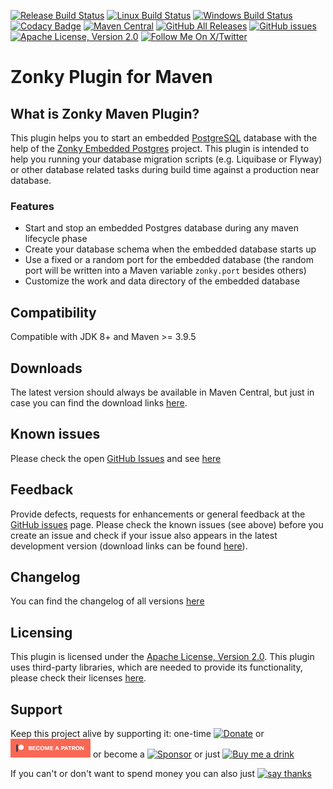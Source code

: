 [![Release Build Status](https://github.com/funfried/zonky-maven-plugin/actions/workflows/release_maven.yml/badge.svg)](https://github.com/funfried/zonky-maven-plugin/actions/workflows/release_maven.yml)
[![Linux Build Status](https://github.com/funfried/zonky-maven-plugin/actions/workflows/linux_maven.yml/badge.svg)](https://github.com/funfried/zonky-maven-plugin/actions/workflows/linux_maven.yml)
[![Windows Build Status](https://github.com/funfried/zonky-maven-plugin/actions/workflows/windows_maven.yml/badge.svg)](https://github.com/funfried/zonky-maven-plugin/actions/workflows/windows_maven.yml)
[![Codacy Badge](https://app.codacy.com/project/badge/Grade/45f6c8ab0e014809ba98276a709197f0)](https://www.codacy.com/gh/funfried/zonky-maven-plugin/dashboard?utm_source=github.com&amp;utm_medium=referral&amp;utm_content=funfried/zonky-maven-plugin&amp;utm_campaign=Badge_Grade)
[![Maven Central](https://img.shields.io/maven-central/v/de.funfried.netbeans.plugins/zonky-maven-plugin)](https://repo1.maven.org/maven2/de/funfried/netbeans/plugins/zonky-maven-plugin/)
[![GitHub All Releases](https://img.shields.io/github/downloads/funfried/zonky-maven-plugin/total)](https://github.com/funfried/zonky-maven-plugin/releases)
[![GitHub issues](https://img.shields.io/github/issues/funfried/zonky-maven-plugin)](https://github.com/funfried/zonky-maven-plugin/issues)
[![Apache License, Version 2.0](https://img.shields.io/github/license/funfried/zonky-maven-plugin)](http://funfried.github.io/zonky-maven-plugin/licenses.html)
[![Follow Me On X/Twitter](https://img.shields.io/twitter/follow/funfried84?style=social)](https://twitter.com/funfried84)

Zonky Plugin for Maven
================================================

What is Zonky Maven Plugin?
----------------------------------------------------
This plugin helps you to start an embedded [PostgreSQL](https://www.postgresql.org/) database with the help of the [Zonky Embedded Postgres](https://github.com/zonkyio/embedded-postgres) project.
This plugin is intended to help you running your database migration scripts (e.g. Liquibase or Flyway) or other database related tasks during build time against a production near database.

### Features
*   Start and stop an embedded Postgres database during any maven lifecycle phase
*   Create your database schema when the embedded database starts up
*   Use a fixed or a random port for the embedded database (the random port will be written into a Maven variable `zonky.port` besides others)
*   Customize the work and data directory of the embedded database

Compatibility
-------------
Compatible with JDK 8+ and Maven >= 3.9.5

Downloads
---------
The latest version should always be available in Maven Central, but just in case you can find the download links [here](http://funfried.github.io/zonky-maven-plugin/downloads.html).

Known issues
------------
Please check the open [GitHub Issues](/../../issues) and see [here](http://funfried.github.io/zonky-maven-plugin/known_issues.html)

Feedback
--------
Provide defects, requests for enhancements or general feedback at the [GitHub issues](/../../issues) page.
Please check the known issues (see above) before you create an issue and check if your issue also appears in the latest development version (download links can be found [here](http://funfried.github.io/zonky-maven-plugin/downloads.html)).

Changelog
---------
You can find the changelog of all versions [here](http://funfried.github.io/zonky-maven-plugin/changes-report.html)

Licensing
---------
This plugin is licensed under the [Apache License, Version 2.0](http://funfried.github.io/zonky-maven-plugin/licenses.html).
This plugin uses third-party libraries, which are needed to provide its functionality, please check their licenses [here](https://funfried.github.io/zonky-maven-plugin/dependencies.html).

Support
---------
Keep this project alive by supporting it:
one-time [![Donate](https://www.paypalobjects.com/en_US/i/btn/btn_donate_SM.gif)](https://www.paypal.com/cgi-bin/webscr?cmd=_s-xclick&hosted_button_id=926F5XBCTK2LQ&source=url) or [![Patreon!](/src/site/resources/imgs/logos/become_a_patron_button.png)](https://www.patreon.com/funfried) or become a [![Sponsor](https://img.shields.io/static/v1?label=Sponsor&message=%E2%9D%A4&logo=GitHub&color=%23fe8e86)](https://github.com/sponsors/funfried) or just [![Buy me a drink](https://img.buymeacoffee.com/button-api/?text=Buy%20me%20a%20drink&emoji=%F0%9F%A5%83&slug=funfried&button_colour=5F7FFF&font_colour=ffffff&font_family=Cookie&outline_colour=000000&coffee_colour=FFDD00)](https://www.buymeacoffee.com/funfried)

If you can't or don't want to spend money you can also just [![say thanks](https://img.shields.io/static/v1?label=say&message=thanks&color=green&style=for-the-badge&logo=handshake)](https://saythanks.io/to/funfried)
